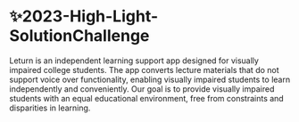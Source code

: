 # ✨2023-High-Light-SolutionChallenge

  Leturn is an independent learning support app designed for visually impaired college students. The app converts lecture materials that do not support voice over functionality, enabling visually impaired students to learn independently and conveniently. Our goal is to provide visually impaired students with an equal educational environment, free from constraints and disparities in learning.
